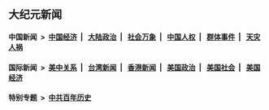 ## 大纪元新闻

#### 中国新闻 &nbsp;>&nbsp; [中国经济](indexes/ncid283/README.md?06222045) &nbsp;| &nbsp; [大陆政治](indexes/ncid277/README.md?06222045) &nbsp;| &nbsp; [社会万象](indexes/ncid282/README.md?06222045) &nbsp;| &nbsp; [中国人权](indexes/ncid278/README.md?06222045) &nbsp;| &nbsp; [群体事件](indexes/ncid279/README.md?06222045) &nbsp;| &nbsp; [天灾人祸](indexes/ncid280/README.md?06222045)

#### 国际新闻 &nbsp;>&nbsp; [美中关系](indexes/nf1412576/README.md?06222045) &nbsp;| &nbsp; [台湾新闻](indexes/ncid1349361/README.md?06222045) &nbsp;| &nbsp; [香港新闻](indexes/ncid1349362/README.md?06222045) &nbsp;| &nbsp; [美国政治](indexes/ncid1078159/README.md?06222045) &nbsp;| &nbsp; [美国社会](indexes/ncid1078160/README.md?06222045) &nbsp;| &nbsp; [美国经济](indexes/ncid1078158/README.md?06222045)

#### 特别专题 &nbsp;>&nbsp; [中共百年历史](https://github.com/epoch-news/epoch-special/blob/master/README.md?06222045)  
